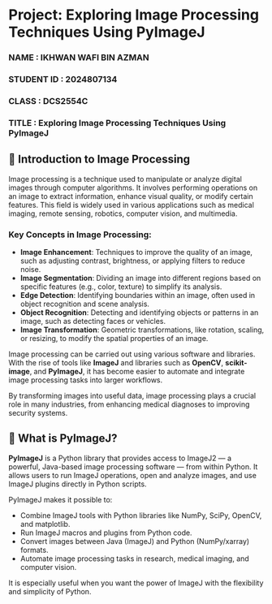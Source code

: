 # Project: Exploring Image Processing Techniques Using PyImageJ

### NAME : IKHWAN WAFI BIN AZMAN  
### **STUDENT ID : 2024807134**  
### **CLASS : DCS2554C**  
### **TITLE : Exploring Image Processing Techniques Using PyImageJ**


## 📸 Introduction to Image Processing

Image processing is a technique used to manipulate or analyze digital images through computer algorithms. It involves performing operations on an image to extract information, enhance visual quality, or modify certain features. This field is widely used in various applications such as medical imaging, remote sensing, robotics, computer vision, and multimedia.

### Key Concepts in Image Processing:
- **Image Enhancement**: Techniques to improve the quality of an image, such as adjusting contrast, brightness, or applying filters to reduce noise.
- **Image Segmentation**: Dividing an image into different regions based on specific features (e.g., color, texture) to simplify its analysis.
- **Edge Detection**: Identifying boundaries within an image, often used in object recognition and scene analysis.
- **Object Recognition**: Detecting and identifying objects or patterns in an image, such as detecting faces or vehicles.
- **Image Transformation**: Geometric transformations, like rotation, scaling, or resizing, to modify the spatial properties of an image.

Image processing can be carried out using various software and libraries. With the rise of tools like **ImageJ** and libraries such as **OpenCV**, **scikit-image**, and **PyImageJ**, it has become easier to automate and integrate image processing tasks into larger workflows.

By transforming images into useful data, image processing plays a crucial role in many industries, from enhancing medical diagnoses to improving security systems.

## 🧠 What is PyImageJ?

**PyImageJ** is a Python library that provides access to ImageJ2 — a powerful, Java-based image processing software — from within Python. It allows users to run ImageJ operations, open and analyze images, and use ImageJ plugins directly in Python scripts.

PyImageJ makes it possible to:
- Combine ImageJ tools with Python libraries like NumPy, SciPy, OpenCV, and matplotlib.
- Run ImageJ macros and plugins from Python code.
- Convert images between Java (ImageJ) and Python (NumPy/xarray) formats.
- Automate image processing tasks in research, medical imaging, and computer vision.

It is especially useful when you want the power of ImageJ with the flexibility and simplicity of Python.
